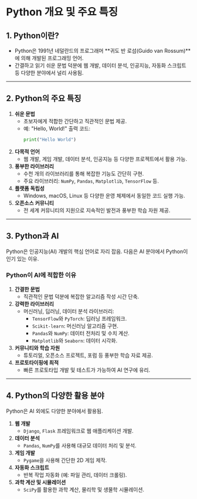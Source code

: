# Python 개요 및 주요 특징

## 1. Python이란?
- Python은 1991년 네덜란드의 프로그래머 **귀도 반 로섬(Guido van Rossum)**에 의해 개발된 프로그래밍 언어.
- 간결하고 읽기 쉬운 문법 덕분에 웹 개발, 데이터 분석, 인공지능, 자동화 스크립트 등 다양한 분야에서 널리 사용됨.

---

## 2. Python의 주요 특징
1. **쉬운 문법**
   - 초보자에게 적합한 간단하고 직관적인 문법 제공.
   - 예: "Hello, World!" 출력 코드:
     ```python
     print("Hello World")
     ```
2. **다목적 언어**
   - 웹 개발, 게임 개발, 데이터 분석, 인공지능 등 다양한 프로젝트에서 활용 가능.
3. **풍부한 라이브러리**
   - 수천 개의 라이브러리를 통해 복잡한 기능도 간단히 구현.
   - 주요 라이브러리: `NumPy`, `Pandas`, `Matplotlib`, `TensorFlow` 등.
4. **플랫폼 독립성**
   - Windows, macOS, Linux 등 다양한 운영 체제에서 동일한 코드 실행 가능.
5. **오픈소스 커뮤니티**
   - 전 세계 커뮤니티의 지원으로 지속적인 발전과 풍부한 학습 자원 제공.

---

## 3. Python과 AI
Python은 인공지능(AI) 개발의 핵심 언어로 자리 잡음. 다음은 AI 분야에서 Python이 인기 있는 이유.

### Python이 AI에 적합한 이유
1. **간결한 문법**
   - 직관적인 문법 덕분에 복잡한 알고리즘 작성 시간 단축.
2. **강력한 라이브러리**
   - 머신러닝, 딥러닝, 데이터 분석 라이브러리:
     - `TensorFlow`와 `PyTorch`: 딥러닝 프레임워크.
     - `Scikit-learn`: 머신러닝 알고리즘 구현.
     - `Pandas`와 `NumPy`: 데이터 전처리 및 수치 계산.
     - `Matplotlib`와 `Seaborn`: 데이터 시각화.
3. **커뮤니티와 학습 자원**
   - 튜토리얼, 오픈소스 프로젝트, 포럼 등 풍부한 학습 자료 제공.
4. **프로토타이핑에 최적**
   - 빠른 프로토타입 개발 및 테스트가 가능하여 AI 연구에 유리.

---

## 4. Python의 다양한 활용 분야
Python은 AI 외에도 다양한 분야에서 활용됨.

1. **웹 개발**
   - `Django`, `Flask` 프레임워크로 웹 애플리케이션 개발.
2. **데이터 분석**
   - `Pandas`, `NumPy`를 사용해 대규모 데이터 처리 및 분석.
3. **게임 개발**
   - `Pygame`을 사용해 간단한 2D 게임 제작.
4. **자동화 스크립트**
   - 반복 작업 자동화 (예: 파일 관리, 데이터 크롤링).
5. **과학 계산 및 시뮬레이션**
   - `SciPy`를 활용한 과학 계산, 물리학 및 생물학 시뮬레이션.

